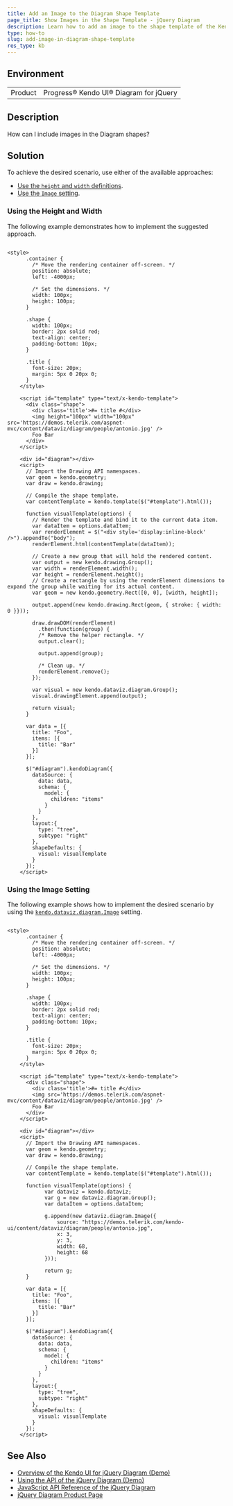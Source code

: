 ```yaml
---
title: Add an Image to the Diagram Shape Template
page_title: Show Images in the Shape Template - jQuery Diagram
description: Learn how to add an image to the shape template of the Kendo UI for jQuery Diagram component.
type: how-to
slug: add-image-in-diagram-shape-template
res_type: kb
---
```


## Environment

<table>
	<tbody>
		<tr>
			<td>Product</td>
			<td>Progress® Kendo UI® Diagram for jQuery</td>
		</tr>
	</tbody>
</table>


## Description

How can I include images in the Diagram shapes?

## Solution

To achieve the desired scenario, use either of the available approaches:

* [Use the `height` and `width` definitions](#using-the-height-and-width).
* [Use the `Image` setting](#using-the-image-setting).

### Using the Height and Width

The following example demonstrates how to implement the suggested approach.

```dojo

<style>
      .container {
        /* Move the rendering container off-screen. */
        position: absolute;
        left: -4000px;

        /* Set the dimensions. */
        width: 100px;
        height: 100px;
      }

      .shape {
        width: 100px;
        border: 2px solid red;
        text-align: center;
        padding-bottom: 10px;
      }

      .title {
        font-size: 20px;
        margin: 5px 0 20px 0;
      }
    </style>

    <script id="template" type="text/x-kendo-template">
      <div class="shape">
        <div class='title'>#= title #</div>
        <img height="100px" width="100px" src='https://demos.telerik.com/aspnet-mvc/content/dataviz/diagram/people/antonio.jpg' />
        Foo Bar
      </div>
    </script>

    <div id="diagram"></div>
    <script>
      // Import the Drawing API namespaces.
      var geom = kendo.geometry;
      var draw = kendo.drawing;

      // Compile the shape template.
      var contentTemplate = kendo.template($("#template").html());

      function visualTemplate(options) {
        // Render the template and bind it to the current data item.
        var dataItem = options.dataItem;
        var renderElement = $("<div style='display:inline-block' />").appendTo("body");
        renderElement.html(contentTemplate(dataItem));

        // Create a new group that will hold the rendered content.
        var output = new kendo.drawing.Group();
        var width = renderElement.width();
        var height = renderElement.height();
        // Create a rectangle by using the renderElement dimensions to expand the group while waiting for its actual content.
        var geom = new kendo.geometry.Rect([0, 0], [width, height]);

        output.append(new kendo.drawing.Rect(geom, { stroke: { width: 0 }}));

        draw.drawDOM(renderElement)
          .then(function(group) {
          /* Remove the helper rectangle. */
          output.clear();

          output.append(group);

          /* Clean up. */
          renderElement.remove();
        });

        var visual = new kendo.dataviz.diagram.Group();
        visual.drawingElement.append(output);

        return visual;
      }

      var data = [{
        title: "Foo",
        items: [{
          title: "Bar"
        }]
      }];

      $("#diagram").kendoDiagram({
        dataSource: {
          data: data,
          schema: {
            model: {
              children: "items"
            }
          }
        },
        layout:{
          type: "tree",
          subtype: "right"
        },
        shapeDefaults: {
          visual: visualTemplate
        }
      });
    </script>

```

### Using the Image Setting

The following example shows how to implement the desired scenario by using the [`kendo.dataviz.diagram.Image`](https://docs.telerik.com/kendo-ui/api/javascript/dataviz/diagram/image) setting.

```dojo

<style>
      .container {
        /* Move the rendering container off-screen. */
        position: absolute;
        left: -4000px;

        /* Set the dimensions. */
        width: 100px;
        height: 100px;
      }

      .shape {
        width: 100px;
        border: 2px solid red;
        text-align: center;
        padding-bottom: 10px;
      }

      .title {
        font-size: 20px;
        margin: 5px 0 20px 0;
      }
    </style>

    <script id="template" type="text/x-kendo-template">
      <div class="shape">
        <div class='title'>#= title #</div>
        <img src='https://demos.telerik.com/aspnet-mvc/content/dataviz/diagram/people/antonio.jpg' />
        Foo Bar
      </div>
    </script>

    <div id="diagram"></div>
    <script>
      // Import the Drawing API namespaces.
      var geom = kendo.geometry;
      var draw = kendo.drawing;

      // Compile the shape template.
      var contentTemplate = kendo.template($("#template").html());

      function visualTemplate(options) {
            var dataviz = kendo.dataviz;
            var g = new dataviz.diagram.Group();
            var dataItem = options.dataItem;

            g.append(new dataviz.diagram.Image({
                source: "https://demos.telerik.com/kendo-ui/content/dataviz/diagram/people/antonio.jpg",
                x: 3,
                y: 3,
                width: 68,
                height: 68
            }));

            return g;
      }

      var data = [{
        title: "Foo",
        items: [{
          title: "Bar"
        }]
      }];

      $("#diagram").kendoDiagram({
        dataSource: {
          data: data,
          schema: {
            model: {
              children: "items"
            }
          }
        },
        layout:{
          type: "tree",
          subtype: "right"
        },
        shapeDefaults: {
          visual: visualTemplate
        }
      });
    </script>

```

## See Also

* [Overview of the Kendo UI for jQuery Diagram (Demo)](https://demos.telerik.com/kendo-ui/diagram/index)
* [Using the API of the jQuery Diagram (Demo)](https://demos.telerik.com/kendo-ui/diagram/api)
* [JavaScript API Reference of the jQuery Diagram](/api/javascript/dataviz/ui/diagram)
* [jQuery Diagram Product Page](https://www.telerik.com/kendo-jquery-ui/diagram)
